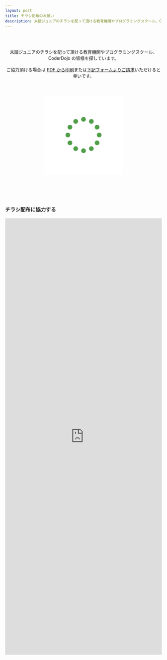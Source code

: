 ```yaml
---
layout: post
title: チラシ配布のお願い
description: 未踏ジュニアのチラシを配って頂ける教育機関やプログラミングスクール、CoderDojo の皆様を探しています。ご協力頂ける場合は本ページの PDF から印刷、または本ページのフォームよりご請求いただけると幸いです。
---
```


<style>
.iframe-form{
  margin: auto;
  display: block;
  height: 1400px;
}
 
@media screen and (max-width: 600px){
  .iframe-form{
    height: 1500px;
    width:  120%;
    margin-left: -30px;
  }
}
</style>

<p style="text-align:center; padding: 50px 0px 40px;">
  未踏ジュニアのチラシを配って頂ける教育機関やプログラミングスクール、CoderDojo の皆様を探しています。<br>
  <br>
  ご協力頂ける場合は <a href="/assets/download/flyer_2020.pdf">PDF から印刷</a>または<a href="#form">下記フォームよりご請求</a>いただけると幸いです。<br>
</p>

<a href="/assets/download/flyer_2020.pdf"><img src="/assets/img/spinner.svg" data-src="/assets/download/flyer_2020.png" alt="2020年度_未踏ジュニア_チラシ" width="50%" style="margin: 0 auto; text-align: center; display: block;" class="lazyload" /></a>

<h3 id="form" style="margin-top: 100px;">チラシ配布に協力する</h3>
<iframe src="https://docs.google.com/forms/d/e/1FAIpQLSf6KGz9VcF_M6I05lGCPIDUpJj-llx_jUb6Kvt_Gza0075vMA/viewform?embedded=true" width="100%" class="iframe-form" frameborder="0" marginheight="0" marginwidth="0">読み込み中...</iframe>


